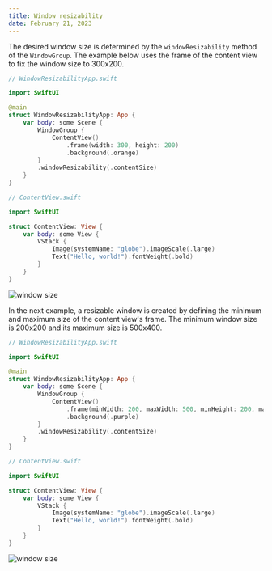 ```yaml
---
title: Window resizability
date: February 21, 2023
---
```


The desired window size is determined by the `windowResizability` method of the `WindowGroup`. The example below uses the frame of the content view to fix the window size to 300x200.

```swift
// WindowResizabilityApp.swift

import SwiftUI

@main
struct WindowResizabilityApp: App {
    var body: some Scene {
        WindowGroup {
            ContentView()
                .frame(width: 300, height: 200)
                .background(.orange)
        }
        .windowResizability(.contentSize)
    }
}
```

```swift
// ContentView.swift

import SwiftUI

struct ContentView: View {
    var body: some View {
        VStack {
            Image(systemName: "globe").imageScale(.large)
            Text("Hello, world!").fontWeight(.bold)
        }
    }
}
```

<p><img src="../assets/images/swiftui-window-resize1.png" style="max-width:300px;" alt="window size"></p>

In the next example, a resizable window is created by defining the minimum and maximum size of the content view's frame. The minimum window size is 200x200 and its maximum size is 500x400.

```swift
// WindowResizabilityApp.swift

import SwiftUI

@main
struct WindowResizabilityApp: App {
    var body: some Scene {
        WindowGroup {
            ContentView()
                .frame(minWidth: 200, maxWidth: 500, minHeight: 200, maxHeight: 400)
                .background(.purple)
        }
        .windowResizability(.contentSize)
    }
}
```

```swift
// ContentView.swift

import SwiftUI

struct ContentView: View {
    var body: some View {
        VStack {
            Image(systemName: "globe").imageScale(.large)
            Text("Hello, world!").fontWeight(.bold)
        }
    }
}
```

<p><img src="../assets/images/swiftui-window-resize2.png" style="max-width:500px;" alt="window size"></p>
